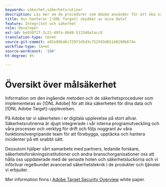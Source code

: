 ```yaml
---
keywords: säkerhet;säkerhetsrutiner
description: Läs mer om de procedurer som Adobe använder för att öka säkerheten för dina data och Adobe [!DNL Target] experience. Download the Adobe [!DNL Target] Rapport om säkerhetsöversikt.
title: Hur hanterar [!DNL Target] skyddet av mina data?
feature: Integritet och säkerhet
role: Developer
exl-id: be93072f-2c21-40fa-8648-513348afacc8
translation-type: tm+mt
source-git-commit: a92e88b46c72971d5d3c752593d651d8290b674e
workflow-type: tm+mt
source-wordcount: '160'
ht-degree: 0%

---
```


# Översikt över målsäkerhet

Information om den ingående metoden och de säkerhetsprocedurer som implementeras av [!DNL Adobe] för att öka säkerheten för dina data och [!DNL Adobe Target]-upplevelsen.

På Adobe tar vi säkerheten i er digitala upplevelse på stort allvar. Säkerhetsrutinerna är djupt integrerade i vår interna programutveckling och våra processer och verktyg för drift och följs noggrant av våra funktionsövergripande team för att förebygga, upptäcka och hantera incidenter på ett snabbt sätt.

Dessutom hjälper vårt samarbete med partners, ledande forskare, säkerhetsforskningsinstitutioner och andra branschorganisationer oss att hålla oss uppdaterade med de senaste hoten och säkerhetsluckorna och vi införlivar regelbundet avancerad säkerhetsteknik i de produkter och tjänster vi erbjuder.

Mer information finns i [Adobe Target Security Overview](https://www.adobe.com/content/dam/cc/en/security/pdfs/AdobeTargetSecurityOverview.pdf) white paper.
